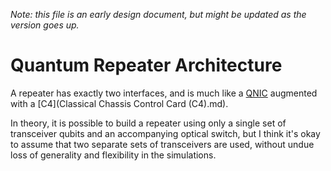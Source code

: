 
*Note: this file is an early design document, but might be updated as the version goes up.*

# Quantum Repeater Architecture #

A repeater has exactly two interfaces, and is much like a
[QNIC](QNIC.md) augmented with a [C4](Classical Chassis Control Card (C4).md).

In theory, it is possible to build a repeater using only a single set
of transceiver qubits and an accompanying optical switch, but I think
it's okay to assume that two separate sets of transceivers are used,
without undue loss of generality and flexibility in the simulations.
